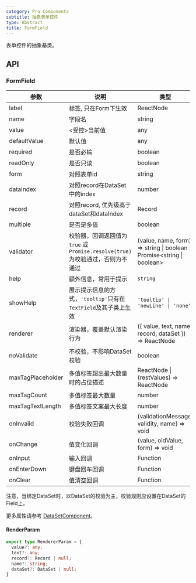 ```yaml
---
category: Pro Components
subtitle: 抽象表单控件
type: Abstract
title: FormField
---
```


表单控件的抽象基类。

## API

### FormField

| 参数      | 说明                                     | 类型        |默认值 |
|-----------|------------------------------------------|------------|--------|
| label | 标签, 只在Form下生效 | ReactNode  |  |
| name | 字段名 | string  |  |
| value | <受控>当前值 | any  |  |
| defaultValue | 默认值 | any  |  |
| required | 是否必输 | boolean  | false |
| readOnly | 是否只读 | boolean | false |
| form | 对照表单id | string |   |
| dataIndex | 对照record在DataSet中的index | number | ds.currentIndex |
| record | 对照record, 优先级高于dataSet和dataIndex | Record |  |
| multiple | 是否是多值 | boolean | false |
| validator | 校验器，回调返回值为`true` 或 `Promise.resolve(true)`为校验通过，否则为不通过 | (value, name, form) => string \| boolean \| Promise&lt;string \| boolean&gt; |   |
| help | 额外信息，常用于提示 | `string` | `undefined` |
| showHelp | 展示提示信息的方式，`'tooltip'`只有在`TextField`及其子类上生效 | `'tooltip' \| 'newLine' \| 'none'` | `'newLine'` |
| renderer | 渲染器，覆盖默认渲染行为 | ({ value, text, name, record, dataSet }) => ReactNode | ({ text }) => text |
| noValidate | 不校验，不影响DataSet校验 | boolean | false |
| maxTagPlaceholder | 多值标签超出最大数量时的占位描述 | ReactNode \| (restValues) => ReactNode |  |
| maxTagCount | 多值标签最大数量 | number |  |
| maxTagTextLength | 多值标签文案最大长度 | number |  |
| onInvalid | 校验失败回调 | (validationMessage, validity, name) => void |   |
| onChange | 值变化回调 | (value, oldValue, form) => void |   |
| onInput | 输入回调 | Function |   |
| onEnterDown | 键盘回车回调 | Function |   |
| onClear | 值清空回调 | Function |   |

注意，当绑定DataSet时，以DataSet的校验为主，校验规则应设置在DataSet的Field上。

更多属性请参考 [DataSetComponent](/components-pro/core/#DataSetComponent)。

#### RenderParam

```ts
export type RendererParam = {
  value?: any;
  text?: any;
  record?: Record | null;
  name?: string;
  dataSet?: DataSet | null;
}
```

